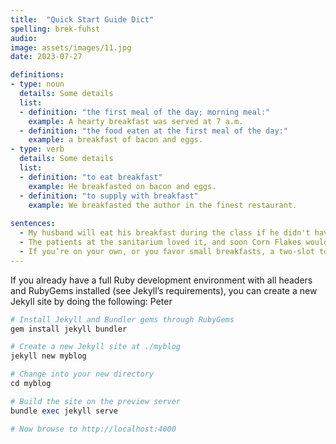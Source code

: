 ```yaml
---
title:  "Quick Start Guide Dict"
spelling: brek-fuhst
audio:
image: assets/images/11.jpg
date: 2023-07-27

definitions:
- type: noun
  details: Some details
  list:
  - definition: "the first meal of the day; morning meal:"
    example: A hearty breakfast was served at 7 a.m.
  - definition: "the food eaten at the first meal of the day:"
    example: a breakfast of bacon and eggs.
- type: verb
  details: Some details
  list:
  - definition: "to eat breakfast"
    example: He breakfasted on bacon and eggs.
  - definition: "to supply with breakfast"
    example: We breakfasted the author in the finest restaurant.
    
sentences:
  - My husband will eat his breakfast during the class if he didn't have a chance before, during the segment where the instructor is talking.
  - The patients at the sanitarium loved it, and soon Corn Flakes would take over the entire country, changing the way America eats breakfast.
  - If you’re on your own, or you favor small breakfasts, a two-slot toaster might serve you well.
---
```


If you already have a full Ruby development environment with all headers and RubyGems installed (see Jekyll’s requirements), you can create a new Jekyll site by doing the following: Peter

```ruby
# Install Jekyll and Bundler gems through RubyGems
gem install jekyll bundler

# Create a new Jekyll site at ./myblog
jekyll new myblog

# Change into your new directory
cd myblog

# Build the site on the preview server
bundle exec jekyll serve

# Now browse to http://localhost:4000
```